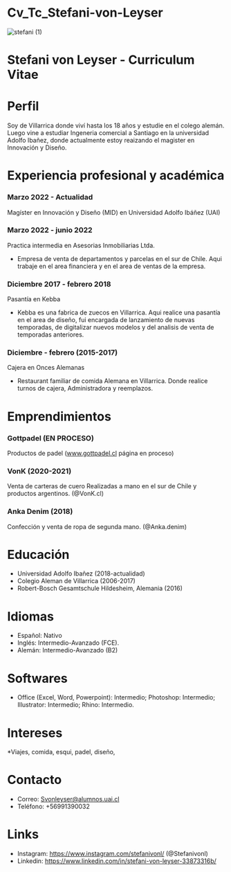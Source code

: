 # Cv_Tc_Stefani-von-Leyser

 ![stefani (1)](https://user-images.githubusercontent.com/108742903/177580230-db74b7d4-2b91-4af1-9f97-daca82c25c3d.jpeg)


# Stefani von Leyser - Curriculum Vitae
# Perfil
Soy de Villarrica donde viví hasta los 18 años y estudie en el colego alemán. Luego vine a estudiar Ingeneria comercial a Santiago en la universidad Adolfo Ibañez, donde actualmente estoy reaizando el magister en Innovación y Diseño.
# Experiencia profesional y académica
### Marzo 2022 - Actualidad
Magíster en Innovación y Diseño (MID) en Universidad Adolfo Ibáñez (UAI)
### Marzo 2022 - junio 2022
Practica intermedia en Asesorias Inmobiliarias Ltda.
* Empresa de venta de departamentos y parcelas en el sur de Chile. Aqui trabaje en el area financiera y en el area de ventas de la empresa.
### Diciembre 2017 - febrero 2018
Pasantía en Kebba
* Kebba es una fabrica de zuecos en Villarrica. Aqui realice una pasantía en el area de diseño, fui encargada de lanzamiento de nuevas temporadas, de digitalizar nuevos modelos y del analisis de venta de temporadas anteriores.
### Diciembre - febrero (2015-2017)
Cajera en Onces Alemanas
* Restaurant familiar de comida Alemana en Villarrica. Donde realice turnos de cajera, Administradora y reemplazos.
# Emprendimientos
### Gottpadel (EN PROCESO)
Productos de padel (www.gottpadel.cl página en proceso)
### VonK (2020-2021)
Venta de carteras de cuero Realizadas a mano en el sur de Chile y productos argentinos. (@VonK.cl)
### Anka Denim (2018)
Confección y venta de ropa de segunda mano. (@Anka.denim)

# Educación
* Universidad Adolfo Ibañez (2018-actualidad)
* Colegio Aleman de Villarrica (2006-2017)
* Robert-Bosch Gesamtschule Hildesheim, Alemania (2016)
# Idiomas
* Español: Nativo
* Inglés: Intermedio-Avanzado (FCE).
* Alemán: Intermedio-Avanzado (B2)
# Softwares
* Office (Excel, Word, Powerpoint): Intermedio; Photoshop: Intermedio; Illustrator: Intermedio; Rhino: Intermedio.
# Intereses
*Viajes, comida, esqui, padel, diseño, 
# Contacto
* Correo: Svonleyser@alumnos.uai.cl
* Teléfono: +56991390032
# Links
* Instagram: https://www.instagram.com/stefanivonl/ (@Stefanivonl)
* Linkedin: https://www.linkedin.com/in/stefani-von-leyser-33873316b/
